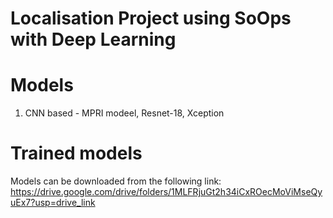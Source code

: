# Localisation Project using SoOps with Deep Learning

# Models
1. CNN based - MPRI modeel, Resnet-18, Xception

# Trained models
Models can be downloaded from the following link: https://drive.google.com/drive/folders/1MLFRjuGt2h34iCxROecMoViMseQyuEx7?usp=drive_link

